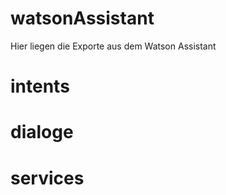 # watsonAssistant
Hier liegen die Exporte aus dem Watson Assistant 

# intents

# dialoge

# services
